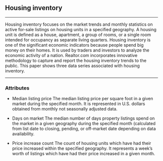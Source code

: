 <!--
 * @Author: your name
 * @Date: 2020-10-07 15:44:46
 * @LastEditTime: 2020-10-07 15:45:57
 * @LastEditors: Please set LastEditors
 * @Description: In User Settings Edit
 * @FilePath: \github_test\README_HI.md
-->
## Housing inventory
*** 
Housing inventory focuses on the market trends and monthly statistics on active for-sale listings on housing units in a specified geography. A housing unit is defined as a house, apartment, a group of rooms, or a single room intended for occupancy as separate living quarters. Housing inventory is one of the significant economic indicators because people spend big money on their homes. It is used by traders and investors to analyze the economic activity of a nation. Realtor.com incorporates innovative methodology to capture and report the housing inventory trends to the public. This paper shows three data series associated with housing inventory.

*** 
### Attributes
- Median listing price
The median listing price per square foot in a given market during the specified month. It is represented in U.S. dollars obtained from monthly not seasonally adjusted data.
- Days on market
The median number of days property listings spend on the market in a given geography during the specified month (calculated from list date to closing, pending, or off-market date depending on data availability.

- Price increase count
The count of housing units which have had their price increased within the specified geography. It represents a week’s worth of listings which have had their price increased in a given month.
